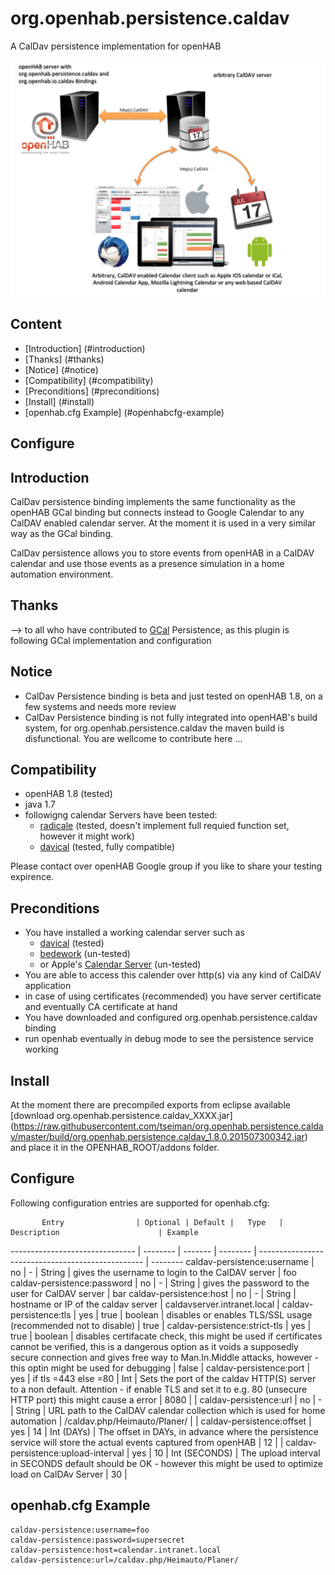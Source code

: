 # org.openhab.persistence.caldav
A CalDav persistence implementation for openHAB


<img src="https://raw.githubusercontent.com/tseiman/org.openhab.persistence.caldav/master/images/CalDavBinding.png" alt="CalDav openHAB binding" style="width:300;">


## Content
- [Introduction] (#introduction)
- [Thanks] (#thanks)
- [Notice] (#notice)
- [Compatibility] (#compatibility)
- [Preconditions] (#preconditions)
- [Install] (#install)
- [openhab.cfg Example] (#openhabcfg-example)

## Configure

## Introduction
CalDav persistence binding implements the same functionality as the openHAB GCal binding but connects 
instead to Google Calendar to any CalDAV enabled calendar server. At the moment it is used in a very similar 
way as the GCal binding.

CalDav persistence allows you to store events from openHAB in a CalDAV calendar and use those events as a presence simulation in
a home automation environment.

## Thanks
--> to all who have contributed to [GCal](https://github.com/openhab/openhab/wiki/GCal-Binding) Persistence, as this plugin is following GCal implementation and configuration

## Notice
- CalDav Persistence binding is beta and just tested on openHAB 1.8, on a few systems and needs more review
- CalDav Persistence binding is not fully integrated into openHAB's build system, for org.openhab.persistence.caldav the maven build is disfunctional. You are wellcome to contribute here ...

## Compatibility
- openHAB 1.8 (tested)
- java 1.7
- followigng calendar Servers have been tested:
  - [radicale](http://radicale.org) (tested, doesn't implement full requied function set, however it might work)
  - [davical](http://www.davical.org) (tested, fully compatible)

Please contact over openHAB Google group if you like to share your testing expirence.

## Preconditions
- You have installed a working calendar server such as
  - [davical](http://www.davical.org) (tested)
  - [bedework](https://www.apereo.org/projects/bedework) (un-tested)
  - or Apple's [Calendar Server](http://calendarserver.org) (un-tested)
- You are able to access this calender over http(s) via any kind of CalDAV application
- in case of using certificates (recommended) you have server certificate and eventually CA certificate at hand
- You have downloaded and configured org.openhab.persistence.caldav binding
- run openhab eventually in debug mode to see the persistence service working

## Install
At the moment there are precompiled exports from eclipse available [download org.openhab.persistence.caldav_XXXX.jar] (https://raw.githubusercontent.com/tseiman/org.openhab.persistence.caldav/master/build/org.openhab.persistence.caldav_1.8.0.201507300342.jar) and place it in the OPENHAB_ROOT/addons folder.

## Configure
Following configuration entries are supported for openhab.cfg:

           Entry                | Optional | Default |   Type   |                  Description                      | Example
------------------------------- | -------- | ------- | -------- | ------------------------------------------------- | --------
caldav-persistence:username     |    no    |    -    |  String  | gives the username to login to the CalDAV server  | foo
caldav-persistence:password     |    no    |    -    |  String  | gives the password to the user for CalDAV server  | bar
caldav-persistence:host         |    no    |    -    |  String  | hostname or IP of the caldav server               |   caldavserver.intranet.local
| caldav-persistence:tls | yes | true | boolean | disables or enables TLS/SSL usage (recommended not to disable) | true
| caldav-persistence:strict-tls | yes | true | boolean | disables certifacate check, this might be used if certificates cannot be verified, this is a dangerous option as it voids a supposedly secure connection and gives free way to Man.In.Middle attacks, however - this optin might be used for debugging | false
| caldav-persistence:port | yes | if tls =443 else =80 | Int | Sets the port of the caldav HTTP(S) server to a non default. Attention - if enable TLS and set it to e.g. 80 (unsecure HTTP port) this might cause a error | 8080 | 
| caldav-persistence:url | no | - | String | URL path to the CalDAV calendar collection which is used for home automation  | /caldav.php/Heimauto/Planer/ |
| caldav-persistence:offset | yes | 14 | Int (DAYs) | The offset in DAYs, in advance where the persistence service will store the actual events captured from openHAB | 12 |
| caldav-persistence:upload-interval | yes | 10 | Int (SECONDS) | The upload interval in SECONDS default should be OK - however this might be used to optimize load on CalDAv Server | 30 |

## openhab.cfg Example
```
caldav-persistence:username=foo
caldav-persistence:password=supersecret
caldav-persistence:host=calendar.intranet.local
caldav-persistence:url=/caldav.php/Heimauto/Planer/
```



